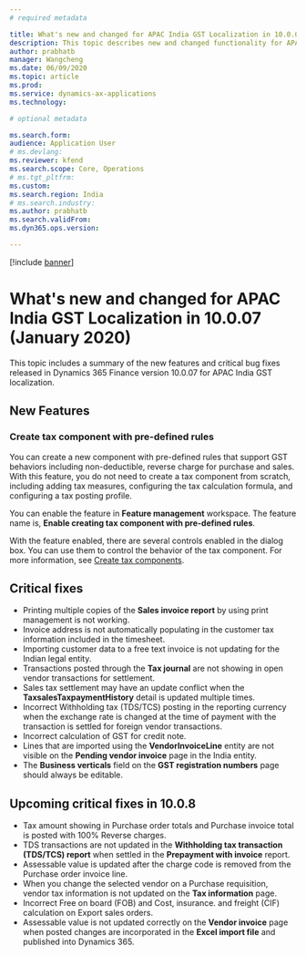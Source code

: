 ```yaml
---
# required metadata

title: What's new and changed for APAC India GST Localization in 10.0.07 (January 2020)
description: This topic describes new and changed functionality for APAC India GST features released in Dynamics 365 Finance version 10.0.07.
author: prabhatb
manager: Wangcheng
ms.date: 06/09/2020
ms.topic: article
ms.prod: 
ms.service: dynamics-ax-applications
ms.technology: 

# optional metadata

ms.search.form: 
audience: Application User
# ms.devlang: 
ms.reviewer: kfend
ms.search.scope: Core, Operations
# ms.tgt_pltfrm: 
ms.custom: 
ms.search.region: India
# ms.search.industry: 
ms.author: prabhatb
ms.search.validFrom: 
ms.dyn365.ops.version: 

---
```

[!include [banner](../includes/banner.md)]

# What's new and changed for APAC India GST Localization in 10.0.07 (January 2020) 

This topic includes a summary of the new features and critical bug fixes released in Dynamics 365 Finance version 10.0.07 for APAC India GST localization. 

## New Features
### Create tax component with pre-defined rules 

You can create a new component with pre-defined rules that support GST behaviors including non-deductible, 
reverse charge for purchase and sales. With this feature, you do not need to create a tax component from scratch, 
including adding tax measures, configuring the tax calculation formula, and configuring a tax posting profile. 

You can enable the feature in **Feature management** workspace. The feature name is, **Enable creating tax component with pre-defined rules**.
 
 With the feature enabled, there are several controls enabled in the dialog box. You can use them to control the behavior 
 of the tax component. For more information, see [Create tax components](tax-engine-create-tax-component.md).
 
## Critical fixes 

- Printing multiple copies of the **Sales invoice report** by using print management is not working.
-	Invoice address is not automatically populating in the customer tax information included in the timesheet.
-	Importing customer data to a free text invoice is not updating for the Indian legal entity. 
-	Transactions posted through the **Tax journal** are not showing in open vendor transactions for settlement.
-	Sales tax settlement may have an update conflict when the **TaxsalesTaxpaymentHistory** detail is updated multiple times. 
-	Incorrect Withholding tax (TDS/TCS) posting in the reporting currency when the exchange rate is changed at the time of payment 
  with the transaction is settled for foreign vendor transactions. 
- Incorrect calculation of GST for credit note. 
-	Lines that are imported using the **VendorInvoiceLine** entity are not visible on the **Pending vendor invoice** page in the India entity. 
-	The **Business verticals** field on the **GST registration numbers** page should always be editable. 


## Upcoming critical fixes in 10.0.8 

- Tax amount showing in Purchase order totals and Purchase invoice total is posted with 100% Reverse charges. 
-	TDS transactions are not updated in the **Withholding tax transaction (TDS/TCS) report** when settled in the **Prepayment with invoice** report. 
-	Assessable value is updated after the charge code is removed from the Purchase order invoice line. 
-	When you change the selected vendor on a Purchase requisition, vendor tax information is not updated on the **Tax information** page.
-	Incorrect Free on board (FOB) and Cost, insurance. and freight (CIF) calculation on Export sales orders. 
-	Assessable value is not updated correctly on the **Vendor invoice** page when posted changes are incorporated in the **Excel import file** and published into Dynamics 365.

